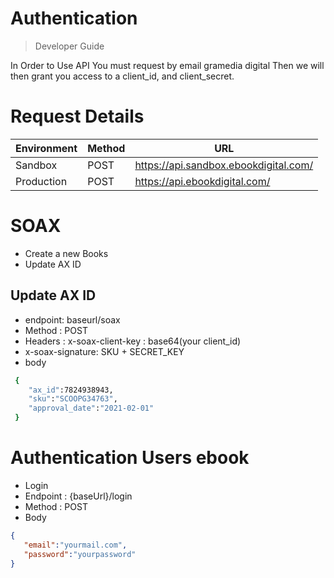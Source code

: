 # Authentication

> Developer Guide

In Order to Use API You must request by email gramedia digital Then we will then grant you access to a client_id, and client_secret.

# Request Details
|Environment |Method|	URL|
|- | -|-
|Sandbox |	POST|	https://api.sandbox.ebookdigital.com/|
| Production|	POST|	https://api.ebookdigital.com/|

# SOAX 

- Create a new Books
- Update AX ID 

## Update AX ID
- endpoint: baseurl/soax 
- Method : POST
- Headers : x-soax-client-key : base64(your client_id)
- x-soax-signature: SKU + SECRET_KEY
- body

```sh
 {
    "ax_id":7824938943,
    "sku":"SCOOPG34763",
    "approval_date":"2021-02-01"
 }
```


# Authentication Users ebook 

- Login
- Endpoint : {baseUrl}/login
- Method : POST
- Body 
```json
{
   "email":"yourmail.com",
   "password":"yourpassword"
}
```